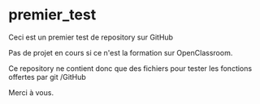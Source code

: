 # premier_test
Ceci est un premier test de repository sur GitHub 

Pas de projet en cours si ce n'est la formation sur OpenClassroom.

Ce repository ne contient donc que des fichiers pour tester les fonctions offertes par git /GitHub 

Merci à vous. 